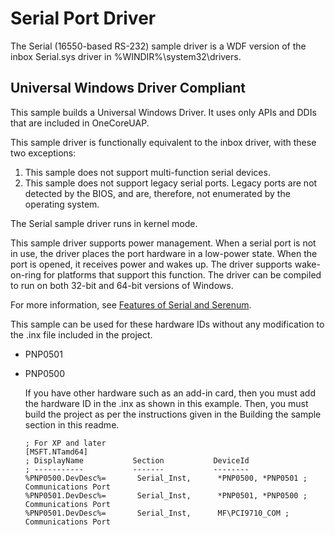 <!---
    name: Serial Port Driver
    platform: KMDF
    language: cpp
    category: Serial
    description: The Serial (16550-based RS-232) sample driver is a WDF version of the inbox Serial.sys driver.
    samplefwlink: http://go.microsoft.com/fwlink/p/?LinkId=617962
--->


Serial Port Driver
==================

The Serial (16550-based RS-232) sample driver is a WDF version of the inbox Serial.sys driver in %WINDIR%\\system32\\drivers.

## Universal Windows Driver Compliant
This sample builds a Universal Windows Driver. It uses only APIs and DDIs that are included in OneCoreUAP.

This sample driver is functionally equivalent to the inbox driver, with these two exceptions:

1.  This sample does not support multi-function serial devices.
2.  This sample does not support legacy serial ports. Legacy ports are not detected by the BIOS, and are, therefore, not enumerated by the operating system.

The Serial sample driver runs in kernel mode.

This sample driver supports power management. When a serial port is not in use, the driver places the port hardware in a low-power state. When the port is opened, it receives power and wakes up. The driver supports wake-on-ring for platforms that support this function. The driver can be compiled to run on both 32-bit and 64-bit versions of Windows.

For more information, see [Features of Serial and Serenum](http://msdn.microsoft.com/en-us/library/windows/hardware/ff546505).

This sample can be used for these hardware IDs without any modification to the .inx file included in the project.

-   PNP0501
-   PNP0500

    If you have other hardware such as an add-in card, then you must add the hardware ID in the .inx as shown in this example. Then, you must build the project as per the instructions given in the Building the sample section in this readme.

    ```
    ; For XP and later
    [MSFT.NTamd64]
    ; DisplayName           Section           DeviceId
    ; -----------           -------           --------
    %PNP0500.DevDesc%=       Serial_Inst,      *PNP0500, *PNP0501 ; Communications Port
    %PNP0501.DevDesc%=       Serial_Inst,      *PNP0501, *PNP0500 ; Communications Port
    %PNP0501.DevDesc%=       Serial_Inst,      MF\PCI9710_COM ; Communications Port
    ```
